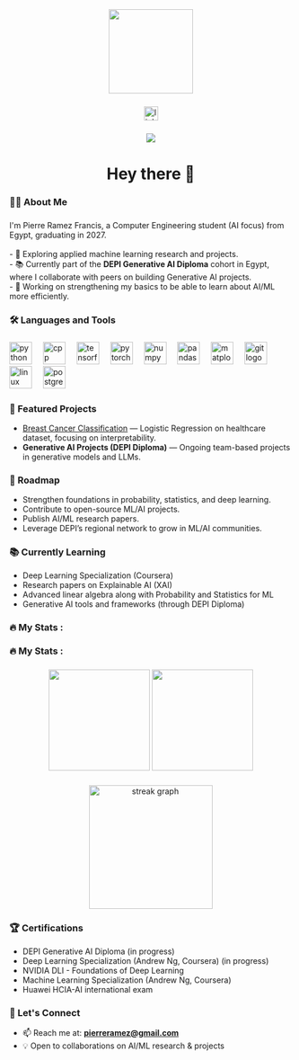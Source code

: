 <div align="center">
  <img height="150" src="https://media.giphy.com/media/M9gbBd9nbDrOTu1Mqx/giphy.gif"  />
</div>

###

<div align="center">
  <a href="https://www.linkedin.com/in/pierreramez" target="_blank">
    <img src="https://img.shields.io/static/v1?message=LinkedIn&logo=linkedin&label=&color=0077B5&logoColor=white&labelColor=&style=for-the-badge" height="25" alt="linkedin logo"  />
  </a>
</div>

###

<div align="center">
  <img src="https://visitor-badge.laobi.icu/badge?page_id=pierreramez.pierreramez&"  />
</div>

###

<h1 align="center">Hey there 👋</h1>

###

<h3 align="left">👩‍💻  About Me</h3>

###

<p align="left">
I'm Pierre Ramez Francis, a Computer Engineering student (AI focus) from Egypt, graduating in 2027.<br><br>
- 🔭 Exploring applied machine learning research and projects.<br>
- 📚 Currently part of the <b>DEPI Generative AI Diploma</b> cohort in Egypt, where I collaborate with peers on building Generative AI projects.<br>
- 🧪 Working on strengthening my basics to be able to learn about AI/ML more efficiently.<br>
</p>

###

<h3 align="left">🛠 Languages and Tools</h3>

###

<div align="left">
  <img src="https://cdn.jsdelivr.net/gh/devicons/devicon/icons/python/python-original.svg" height="40" alt="python logo" />
  <img width="12" />
  <img src="https://cdn.jsdelivr.net/gh/devicons/devicon/icons/cplusplus/cplusplus-original.svg" height="40" alt="cpp logo" />
  <img width="12" />
  <img src="https://cdn.jsdelivr.net/gh/devicons/devicon/icons/tensorflow/tensorflow-original.svg" height="40" alt="tensorflow logo" />
  <img width="12" />
  <img src="https://cdn.jsdelivr.net/gh/devicons/devicon/icons/pytorch/pytorch-original.svg" height="40" alt="pytorch logo" />
  <img width="12" />
  <img src="https://cdn.jsdelivr.net/gh/devicons/devicon/icons/numpy/numpy-original.svg" height="40" alt="numpy logo" />
  <img width="12" />
  <img src="https://cdn.jsdelivr.net/gh/devicons/devicon/icons/pandas/pandas-original.svg" height="40" alt="pandas logo" />
  <img width="12" />
  <img src="https://cdn.jsdelivr.net/gh/devicons/devicon/icons/matplotlib/matplotlib-original.svg" height="40" alt="matplotlib logo" />
  <img width="12" />
  <img src="https://cdn.jsdelivr.net/gh/devicons/devicon/icons/git/git-original.svg" height="40" alt="git logo" />
  <img width="12" />
  <img src="https://cdn.jsdelivr.net/gh/devicons/devicon/icons/linux/linux-original.svg" height="40" alt="linux logo" />
  <img width="12" />
  <img src="https://cdn.jsdelivr.net/gh/devicons/devicon/icons/postgresql/postgresql-original.svg" height="40" alt="postgresql logo" />
  
</div>

###

<h3 align="left">📌 Featured Projects</h3>

- [Breast Cancer Classification](https://github.com/pierreramez/breast-cancer-ml) — Logistic Regression on healthcare dataset, focusing on interpretability.  
- <b>Generative AI Projects (DEPI Diploma)</b> — Ongoing team-based projects in generative models and LLMs.  

###

<h3 align="left">🎯 Roadmap</h3>

- Strengthen foundations in probability, statistics, and deep learning.  
- Contribute to open-source ML/AI projects.  
- Publish AI/ML research papers.  
- Leverage DEPI’s regional network to grow in ML/AI communities.  

###

<h3 align="left">📚 Currently Learning</h3>

- Deep Learning Specialization (Coursera)  
- Research papers on Explainable AI (XAI)  
- Advanced linear algebra along with Probability and Statistics for ML  
- Generative AI tools and frameworks (through DEPI Diploma)  

###

<h3 align="left">🔥   My Stats :</h3>

###
<h3 align="left">🔥   My Stats :</h3>

###

<div align="center">
  <img src="https://github-readme-stats-4fn990bid-pierre-ramezs-projects.vercel.app/api?username=pierreramez&show_icons=true&theme=dark" height="180" />
  <img src="https://github-readme-stats-4fn990bid-pierre-ramezs-projects.vercel.app/api/top-langs/?username=pierreramez&layout=compact&theme=dark" height="180" />
</div>

###

<div align="center">
  <img src="https://streak-stats.demolab.com?user=pierreramez&locale=en&mode=daily&theme=dark&hide_border=false&border_radius=5&order=3" height="220" alt="streak graph"  />
</div>

###

<h3 align="left">🏆 Certifications</h3>

- DEPI Generative AI Diploma (in progress)
- Deep Learning Specialization (Andrew Ng, Coursera) (in progress)
- NVIDIA DLI - Foundations of Deep Learning
- Machine Learning Specialization (Andrew Ng, Coursera)
- Huawei HCIA-AI international exam

###

<h3 align="left">🤝 Let's Connect</h3>

- 📫 Reach me at: **pierreramez@gmail.com**  
- 💡 Open to collaborations on AI/ML research & projects

